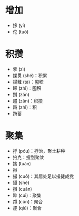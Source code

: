 # 增加
* 拸 (yí)
* 佗 (tuó)
# 积攒
* 㧘 (zì)
* 揲贯 (shé)：积累
* 搨藏 (tà)：囤积
* 蹛 (zhì)：囤积
* 攢 (zǎn)
* 趲 (zǎn)：积攒
* 跱 (zhì)：积
* 跱蓄
# 聚集
* 捊 (póu)：捊治，聚土耕种
* 掊克：搜刮聚敛
* 揣 (tuán)
* 揪
* 撮 (cuō)：其居处足以撮徒成党
* 攝 (shè)
* 攢 (cuán)
* 踤 (cuì)：聚集
* 蹲 (cǔn)：聚合
* 逑 (qiú)：聚合
